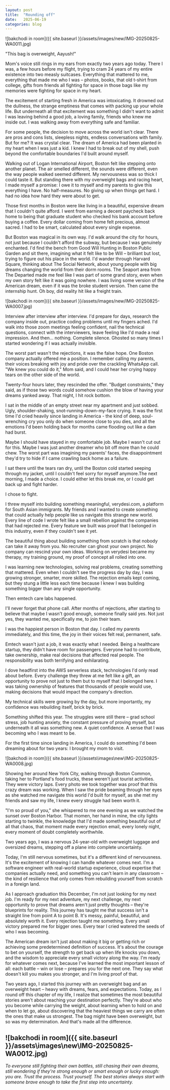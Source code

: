 ```yaml
---
layout: post
title:  "Rounding off"
date:   2025-06-19
categories: blog
---
```

![bakchodi in room]({{ site.baseurl }}/assets/images/new/IMG-20250825-WA0011.jpg)

"This bag is overweight, Aayush!" 

Mom's voice still rings in my ears from exactly two years ago today. There I was, a few hours before my flight, trying to cram 24 years of my entire existence into two measly suitcases. Everything that mattered to me, everything that made me who I was – photos, books, that old t-shirt from college, gifts from friends all fighting for space in those bags like my memories were fighting for space in my heart.

The excitement of starting fresh in America was intoxicating. It drowned out the dullness, the strange emptiness that comes with packing up your whole life. But underneath all that excitement was something I didn't want to admit I was leaving behind a good job, a loving family, friends who knew me inside out. I was walking away from everything safe and familiar.

For some people, the decision to move across the world isn't clear. There are pros and cons lists, sleepless nights, endless conversations with family. But for me? It was crystal clear. The dream of America had been planted in my heart when I was just a kid. I knew I had to break out of my shell, push beyond the comfortable boundaries I'd built around myself.

Walking out of Logan International Airport, Boston felt like stepping onto another planet. The air smelled different, the sounds were different, even the way people walked seemed different. My nervousness was so thick I could taste it. But standing there with my overweight bags and racing heart, I made myself a promise: I owe it to myself and my parents to give this everything I have. No half-measures. No giving up when things get hard. I had no idea how hard they were about to get.

Those first months in Boston were like living in a beautiful, expensive dream that I couldn't quite afford. I went from earning a decent paycheck back home to being that graduate student who checked his bank account before buying a coffee. Every dollar coming from home felt precious, almost sacred. I had to be smart, calculated about every single expense. 

But Boston was magical in its own way. I'd walk around the city for hours, not just because I couldn't afford the subway, but because I was genuinely enchanted. I'd find the bench from Good Will Hunting in Boston Public Garden and sit there, imagining what it felt like to be Will – brilliant but lost, trying to figure out his place in the world. I'd wander through Harvard Square, thinking about The Social Network, about young people with big dreams changing the world from their dorm rooms. The Seaport area from The Departed made me feel like I was part of some grand story, even when my own story felt like it was going nowhere. I was living some version of the American dream, even if it was the broke student version. Then came the internship hunt. Oh boy, did reality hit like a freight train.

![bakchodi in room]({{ site.baseurl }}/assets/images/new/IMG-20250825-WA0007.jpg)

Interview after interview after interview. I'd prepare for days, research the company inside out, practice coding problems until my fingers ached. I'd walk into those zoom meetings feeling confident, nail the technical questions, connect with the interviewers, leave feeling like I'd made a real impression. And then... nothing. Complete silence. Ghosted so many times I started wondering if I was actually invisible.

The worst part wasn't the rejections, it was the false hope. One Boston company actually offered me a position. I remember calling my parents, their voices breaking with joy and pride over the crackling WhatsApp call. "We knew you could do it," Mom said, and I could hear her crying happy tears on the other side of the world.

Twenty-four hours later, they rescinded the offer. "Budget constraints," they said, as if those two words could somehow cushion the blow of having your dreams yanked away. That night, I hit rock bottom.

I sat in the middle of an empty street near my apartment and just sobbed. Ugly, shoulder-shaking, snot-running-down-my-face crying. It was the first time I'd cried heavily since landing in America - the kind of deep, soul-wrenching cry you only do when someone close to you dies, and all the emotions I'd been holding back for months came flooding out like a dam had burst.

Maybe I should have stayed in my comfortable job. Maybe I wasn't cut out for this. Maybe I was just another dreamer who bit off more than he could chew. The worst part was imagining my parents' faces, the disappointment they'd try to hide if I came crawling back home as a failure.

I sat there until the tears ran dry, until the Boston cold started seeping through my jacket, until I couldn't feel sorry for myself anymore.The next morning, I made a choice. I could either let this break me, or I could get back up and fight harder.

I chose to fight.

I threw myself into building something meaningful, verydesi.com, a platform for South Asian immigrants. My friends and I wanted to create something that could actually help people like us navigate this strange new world. Every line of code I wrote felt like a small rebellion against the companies that had rejected me. Every feature we built was proof that I belonged in this industry, even if they couldn't see it yet.

The beautiful thing about building something from scratch is that nobody can take it away from you. No recruiter can ghost your own project. No company can rescind your own ideas. Working on verydesi became my therapy, my training ground, my proof of concept all rolled into one.

I was learning new technologies, solving real problems, creating something that mattered. Even when I couldn't see the progress day by day, I was growing stronger, smarter, more skilled. The rejection emails kept coming, but they stung a little less each time because I knew I was building something bigger than any single opportunity.

Then emtech care labs happened.

I'll never forget that phone call. After months of rejections, after starting to believe that maybe I wasn't good enough, someone finally said yes. Not just yes, they wanted me, specifically me, to join their team.

I was the happiest person in Boston that day. I called my parents immediately, and this time, the joy in their voices felt real, permanent, safe. 

Emtech wasn't just a job, it was exactly what I needed. Being a healthcare startup, they didn't have room for passengers. Everyone had to contribute, take ownership, make real decisions that affected real people. The responsibility was both terrifying and exhilarating.

I dove headfirst into the AWS serverless stack, technologies I'd only read about before. Every challenge they threw at me felt like a gift, an opportunity to prove not just to them but to myself that I belonged here. I was taking ownership of features that thousands of people would use, making decisions that would impact the company's direction.

My technical skills were growing by the day, but more importantly, my confidence was rebuilding itself, brick by brick.

Something shifted this year. The struggles were still there – grad school stress, job hunting anxiety, the constant pressure of proving myself, but underneath it all was something new. A quiet confidence. A sense that I was becoming who I was meant to be.

For the first time since landing in America, I could do something I'd been dreaming about for two years: I brought my mom to visit.

![bakchodi in room]({{ site.baseurl }}/assets\images\new\IMG-20250825-WA0008.jpg)

Showing her around New York City, walking through Boston Common, taking her to Portland's food trucks, these weren't just tourist activities. They were victory laps. Every photo we took together was proof that this crazy dream was working. When I saw the pride beaming through her eyes as she watched me navigate this world I'd built for myself, as she met my friends and saw my life, I knew every struggle had been worth it.

"I'm so proud of you," she whispered to me one evening as we watched the sunset over Boston Harbor. That momen, her hand in mine, the city lights starting to twinkle, the knowledge that I'd made something beautiful out of all that chaos, that moment made every rejection email, every lonely night, every moment of doubt completely worthwhile.

Two years ago, I was a nervous 24-year-old with overweight luggage and oversized dreams, stepping off a plane into complete uncertainty.

Today, I'm still nervous sometimes, but it's a different kind of nervousness. It's the excitement of knowing I can handle whatever comes next. I'm a software engineer with real-world startup experience, cloud expertise that companies actually need, and something you can't learn in any classroom – the kind of resilience that only comes from rebuilding yourself from scratch in a foreign land.

As I approach graduation this December, I'm not just looking for my next job. I'm ready for my next adventure, my next challenge, my next opportunity to prove that dreams aren't just pretty thoughts – they're blueprints for reality. This journey has taught me that success isn't a straight line from point A to point B. It's messy, painful, beautiful, and absolutely worth it. Every rejection taught me something. Every small victory prepared me for bigger ones. Every tear I cried watered the seeds of who I was becoming.

The American dream isn't just about making it big or getting rich or achieving some predetermined definition of success. It's about the courage to bet on yourself, the strength to get back up when life knocks you down, and the wisdom to appreciate every small victory along the way. I'm ready for whatever comes next, because I've learned the most important lesson of all: each battle – win or lose – prepares you for the next one. They say what doesn't kill you makes you stronger, and I'm living proof of that.

Two years ago, I started this journey with an overweight bag and an overweight heart – heavy with dreams, fears, and expectations. Today, as I round off this chapter of my life, I realize that sometimes the most beautiful stories aren't about reaching your destination perfectly. They're about who you become while carrying the weight, about learning when to hold on and when to let go, about discovering that the heaviest things we carry are often the ones that make us strongest.
The bag might have been overweight, but so was my determination. And that's made all the difference.

![bakchodi in room]({{ site.baseurl }}/assets\images\new\IMG-20250825-WA0012.jpg)
---

*To everyone still fighting their own battles, still chasing their own dreams, still wondering if they're strong enough or smart enough or lucky enough: you are. Trust the process. Trust yourself. The best stories always start with someone brave enough to take the first step into uncertainty.*